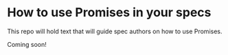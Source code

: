 How to use Promises in your specs
==================

This repo will hold text that will guide spec authors on how to use Promises.

Coming soon! 


